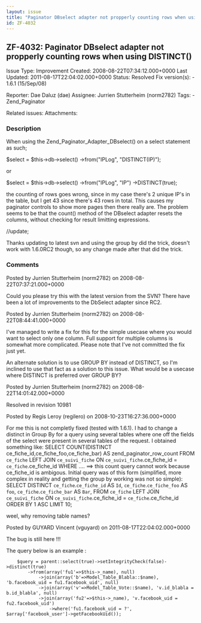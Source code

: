 ```yaml
---
layout: issue
title: "Paginator DBselect adapter not propperly counting rows when using DISTINCT()"
id: ZF-4032
---
```


ZF-4032: Paginator DBselect adapter not propperly counting rows when using DISTINCT()
-------------------------------------------------------------------------------------

 Issue Type: Improvement Created: 2008-08-22T07:34:12.000+0000 Last Updated: 2011-08-17T22:04:02.000+0000 Status: Resolved Fix version(s): - 1.6.1 (15/Sep/08)
 
 Reporter:  Dae Daluz (dae)  Assignee:  Jurrien Stutterheim (norm2782)  Tags: - Zend\_Paginator
 
 Related issues: 
 Attachments: 
### Description

When using the Zend\_Paginator\_Adapter\_DBselect() on a select statement as such;

$select = $this->db->select() ->from("IPLog", "DISTINCT(IP)");

or

$select = $this->db->select() ->from("IPLog", "IP") ->DISTINCT(true);

the counting of rows goes wrong, since in my case there's 2 unique IP's in the table, but I get 43 since there's 43 rows in total. This causes my paginator controls to show more pages then there really are. The problem seems to be that the count() method of the DBselect adapter resets the columns, without checking for result limitting expressions.

//update;

Thanks updating to latest svn and using the group by did the trick, doesn't work with 1.6.0RC2 though, so any change made after that did the trick.

 

 

### Comments

Posted by Jurrien Stutterheim (norm2782) on 2008-08-22T07:37:21.000+0000

Could you please try this with the latest version from the SVN? There have been a lot of improvements to the DbSelect adapter since RC2.

 

 

Posted by Jurrien Stutterheim (norm2782) on 2008-08-22T08:44:41.000+0000

I've managed to write a fix for this for the simple usecase where you would want to select only one column. Full support for multiple columns is somewhat more complicated. Please note that I've not committed the fix just yet.

An alternate solution is to use GROUP BY instead of DISTINCT, so I'm inclined to use that fact as a solution to this issue. What would be a usecase where DISTINCT is preferred over GROUP BY?

 

 

Posted by Jurrien Stutterheim (norm2782) on 2008-08-22T14:01:42.000+0000

Resolved in revision 10981

 

 

Posted by Regis Leroy (regilero) on 2008-10-23T16:27:36.000+0000

For me this is not completly fixed (tested with 1.6.1). I had to change a distinct in Group By for a query using several tables where one off the fields of the select were present in several tables of the request. I obtained something like: SELECT COUNT(DISTINCT ce\_fiche\_id,ce\_fiche\_foo,ce\_fiche\_bar) AS zend\_paginator\_row\_count FROM `ce_fiche` LEFT JOIN `ce_suivi_fiche` ON `ce_suivi_fiche`.ce\_fiche\_id = `ce_fiche`.ce\_fiche\_id WHERE .... ==> this count query cannot work because ce\_fiche\_id is ambigous. Initial query was of this form (simplified, more complex in reality and getting the group by working was not so simple): SELECT DISTINCT `ce_fiche`.`ce_fiche_id` AS `Id`, `ce_fiche`.`ce_fiche_foo` AS `foo`, `ce_fiche`.`ce_fiche_bar` AS `Bar`, FROM `ce_fiche` LEFT JOIN `ce_suivi_fiche` ON `ce_suivi_fiche`.ce\_fiche\_id = `ce_fiche`.ce\_fiche\_id ORDER BY 1 ASC LIMIT 10;

weel, why removing table names?

 

 

Posted by GUYARD Vincent (vguyard) on 2011-08-17T22:04:02.000+0000

The bug is still here !!!

The query below is an example :

 
        $query = parent::select(true)->setIntegrityCheck(false)->distinct(true)
            ->from(array('fu1'=>$this->_name), null)
                ->join(array('b'=>Model_Table_Blabla::$name), 'b.facebook_uid = fu1.facebook_uid', null)
                ->join(array('v'=>Model_Table_Vote::$name), 'v.id_blabla = b.id_blabla', null)
                ->join(array('fu2'=>$this->_name), 'v.facebook_uid = fu2.facebook_uid')
                    ->where('fu1.facebook_uid = ?', $array['facebook_user']->getFacebookUid());


 

 